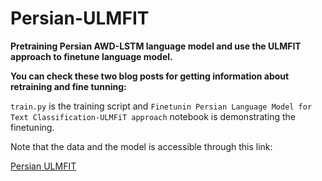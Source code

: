 # Persian-ULMFIT

**Pretraining Persian AWD-LSTM language model and use the ULMFIT approach to finetune language model.**

**You can check these two blog posts for getting information about retraining and fine tunning:**

`train.py` is the training script and `Finetunin Persian Language Model for Text Classification-ULMFiT approach` notebook is demonstrating the finetuning.

Note that the data and the model is accessible through this link:

[Persian ULMFIT](https://drive.google.com/file/d/1-VftZs-XxQD6KvmeNT8Io03MU1mQKylO/view?usp=sharing)

